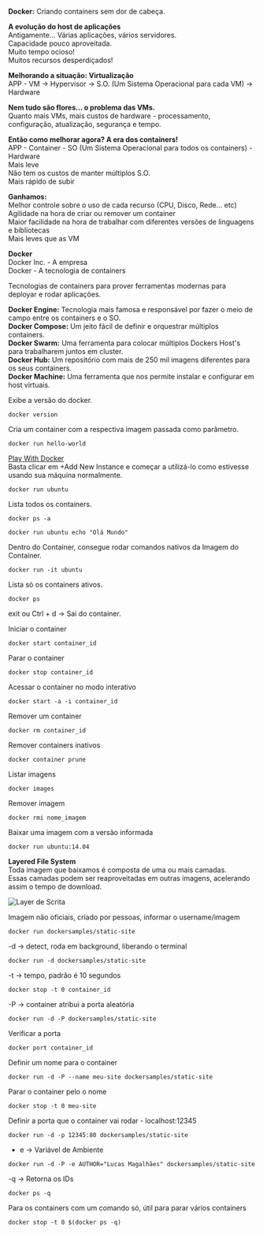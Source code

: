 **Docker:** Criando containers sem dor de cabeça.

**A evolução do host de aplicações** <br>
Antigamente... Várias aplicações, vários servidores. <br>
Capacidade pouco aproveitada. <br>
Muito tempo ocioso! <br>
Muitos recursos desperdiçados!

**Melhorando a situação: Virtualização** <br>
APP - VM -> Hypervisor -> S.O. (Um Sistema Operacional para cada VM) -> Hardware

**Nem tudo são flores... o problema das VMs.** <br>
Quanto mais VMs, mais custos de hardware - processamento, configuração, atualização, segurança e tempo.

**Então como melhorar agora? A era dos containers!** <br>
APP - Container - SO (Um Sistema Operacional para todos os containers) - Hardware <br>
Mais leve <br>
Não tem os custos de manter múltiplos S.O. <br>
Mais rápido de subir

**Ganhamos:** <br>
Melhor controle sobre o uso de cada recurso (CPU, Disco, Rede... etc) <br>
Agilidade na hora de criar ou remover um container <br>
Maior facilidade na hora de trabalhar com diferentes versões de linguagens e bibliotecas <br>
Mais leves que as VM

**Docker** <br>
Docker Inc. - A empresa <br>
Docker - A tecnologia de containers

Tecnologias de containers para prover ferramentas modernas para deployar e rodar aplicações.

**Docker Engine:** Tecnologia mais famosa e responsável por fazer o meio de campo entre os containers e o SO. <br>
**Docker Compose:** Um jeito fácil de definir e orquestrar múltiplos containers. <br>
**Docker Swarm:** Uma ferramenta para colocar múltiplos Dockers Host's para trabalharem juntos em cluster. <br>
**Docker Hub:** Um repositório com mais de 250 mil imagens diferentes para os seus containers. <br>
**Docker Machine:** Uma ferramenta que nos permite instalar e configurar em host virtuais.

Exibe a versão do docker.
```
docker version
```

Cria um container com a respectiva imagem passada como parâmetro.
```
docker run hello-world
```

[Play With Docker](https://labs.play-with-docker.com/) <br>
Basta clicar em +Add New Instance e começar a utilizá-lo como estivesse usando sua máquina normalmente.

```
docker run ubuntu
```

Lista todos os containers.
```
docker ps -a
```

```
docker run ubuntu echo "Olá Mundo"
```

Dentro do Container, consegue rodar comandos nativos da Imagem do Container.
```
docker run -it ubuntu
```

Lista só os containers ativos.
```
docker ps
```

exit ou Ctrl + d -> Sai do container.

Iniciar o container
```
docker start container_id
```

Parar o container
```
docker stop container_id
```

Acessar o container no modo interativo
```
docker start -a -i container_id
```

Remover um container
```
docker rm container_id
```

Remover containers inativos
```
docker container prune
```

Listar imagens
```
docker images
```

Remover imagem
```
docker rmi nome_imagem
```

Baixar uma imagem com a versão informada
```
docker run ubuntu:14.04
```

**Layered File System** <br>
Toda imagem que baixamos é composta de uma ou mais camadas. <br>
Essas camadas podem ser reaproveitadas em outras imagens, acelerando assim o tempo de download.

![Layer de Scrita](https://user-images.githubusercontent.com/43296467/152704905-91b18bb0-0ad7-4970-ab3e-9c32371f5aee.png)

Imagem não oficiais, criado por pessoas, informar o username/imagem
```
docker run dockersamples/static-site
```

-d -> detect, roda em background, liberando o terminal
```
docker run -d dockersamples/static-site
```

-t -> tempo, padrão é 10 segundos
```
docker stop -t 0 container_id
```

-P -> container atribui a porta aleatória
```
docker run -d -P dockersamples/static-site
```

Verificar a porta
```
docker port container_id
```

Definir um nome para o container
```
docker run -d -P --name meu-site dockersamples/static-site
```

Parar o container pelo o nome
```
docker stop -t 0 meu-site
```

Definir a porta que o container vai rodar - localhost:12345
```
docker run -d -p 12345:80 dockersamples/static-site
```

- e -> Variável de Ambiente
```
docker run -d -P -e AUTHOR="Lucas Magalhães" dockersamples/static-site
```

-q -> Retorna os IDs
```
docker ps -q
```

Para os containers com um comando só, útil para parar vários containers
```
docker stop -t 0 $(docker ps -q)
```